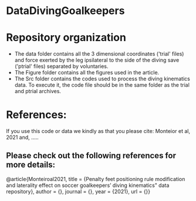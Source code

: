 # DataDivingGoalkeepers

# Repository organization
- The data folder contains all the 3 dimensional coordinates ('trial' files) and force exerted by the leg ipsilateral to the side of the diving save ('ptrial' files) separated by voluntaries. 
- The Figure folder contains all the figures used in the article.
- The Src folder contains the codes used to process the diving kinematics data. To execute it, the code file should be in the same folder as the trial and ptrial archives.

# References: 
If you use this code or data we kindly as that you please cite: Monteior et al, 2021 and, ..... 

## Please check out the following references for more details: 
@article{Monteiroal2021,
    title = {Penalty feet positioning rule modification and laterality effect on soccer goalkeepers’ diving kinematics" data repository},
    author = {},
    journal = {},
    year = {2021},
    url = {}}
